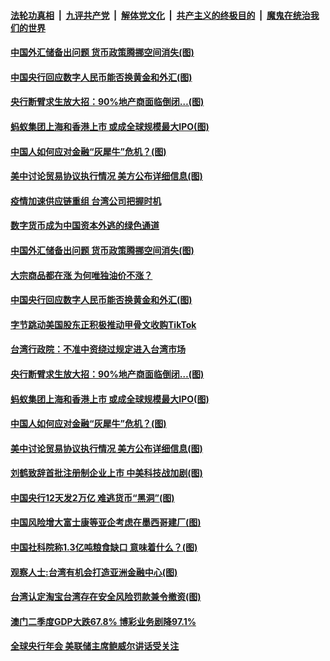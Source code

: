####  [法轮功真相](../../../../basic/blob/master/README.md?t=08270602) &nbsp;|&nbsp; [九评共产党](../../../../9ping.md/blob/master/README.md?t=08270602) &nbsp;|&nbsp; [解体党文化](../../../../jtdwh.md/blob/master/README.md?t=08270602)  &nbsp;|&nbsp; [共产主义的终极目的](../../../../gczydzjmd.md/blob/master/README.md?t=08270602) &nbsp;|&nbsp; [魔鬼在统治我们的世界](../../../../mgztzwmdsj.md/blob/master/README.md?t=08270602) 

#### [中国外汇储备出问题 货币政策腾挪空间消失(图)](../pages/p5/944219.md?t=08270602) 

#### [中国央行回应数字人民币能否换黄金和外汇(图)](../pages/p5/944131.md?t=08270602) 

#### [央行断臂求生放大招：90%地产商面临倒闭…(图)](../pages/p5/944159.md?t=08270602) 

#### [蚂蚁集团上海和香港上市 或成全球规模最大IPO(图)](../pages/p5/944127.md?t=08270602) 

#### [中国人如何应对金融“灰犀牛”危机？(图)](../pages/p5/944116.md?t=08270602) 

#### [美中讨论贸易协议执行情况 美方公布详细信息(图)](../pages/p5/944113.md?t=08270602) 

#### [疫情加速供应链重组 台湾公司把握时机](../pages/p5/944223.md?t=08270602) 

#### [数字货币成为中国资本外逃的绿色通道](../pages/p5/944220.md?t=08270602) 

#### [中国外汇储备出问题 货币政策腾挪空间消失(图)](../pages/p5/944219.md?t=08270602) 


#### [大宗商品都在涨 为何唯独油价不涨？](../pages/p5/944170.md?t=08270602) 

#### [中国央行回应数字人民币能否换黄金和外汇(图)](../pages/p5/944131.md?t=08270602) 

#### [字节跳动美国股东正积极推动甲骨文收购TikTok](../pages/p5/944148.md?t=08270602) 

#### [台湾行政院：不准中资绕过规定进入台湾市场](../pages/p5/944147.md?t=08270602) 

#### [央行断臂求生放大招：90%地产商面临倒闭…(图)](../pages/p5/944159.md?t=08270602) 

#### [蚂蚁集团上海和香港上市 或成全球规模最大IPO(图)](../pages/p5/944127.md?t=08270602) 

#### [中国人如何应对金融“灰犀牛”危机？(图)](../pages/p5/944116.md?t=08270602) 

#### [美中讨论贸易协议执行情况 美方公布详细信息(图)](../pages/p5/944113.md?t=08270602) 

#### [刘鹤致辞首批注册制企业上市 中美科技战加剧(图)](../pages/p5/944047.md?t=08270602) 

#### [中国央行12天发2万亿 难逃货币“黑洞”(图)](../pages/p5/944048.md?t=08270602) 

#### [中国风险增大富士康等亚企考虑在墨西哥建厂(图)](../pages/p5/944072.md?t=08270602) 

#### [中国社科院称1.3亿吨粮食缺口 意味着什么？(图)](../pages/p5/944056.md?t=08270602) 

#### [观察人士:台湾有机会打造亚洲金融中心(图)](../pages/p5/944065.md?t=08270602) 

#### [台湾认定淘宝台湾存在安全风险罚款兼令撤资(图)](../pages/p5/944062.md?t=08270602) 

#### [澳门二季度GDP大跌67.8% 博彩业务剧降97.1%](../pages/p5/944059.md?t=08270602) 

#### [全球央行年会 美联储主席鲍威尔讲话受关注](../pages/p5/944057.md?t=08270602) 


